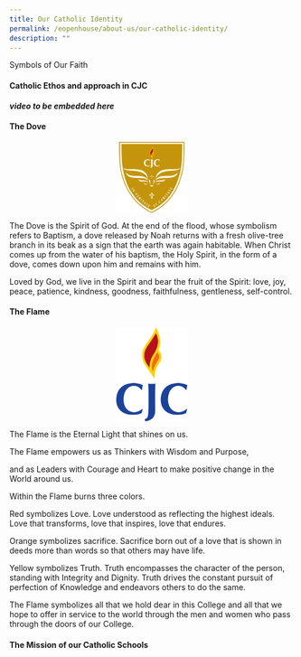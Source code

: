 ```yaml
---
title: Our Catholic Identity
permalink: /eopenhouse/about-us/our-catholic-identity/
description: ""
---
```

Symbols of Our Faith

#### **Catholic Ethos and approach in CJC**

***video to be embedded here***

#### **The Dove**

<style>  
img {  
  display: block;  
  margin-left: auto;  
  margin-right: auto;  
}  
</style>  
<img style="width:25%;" alt="CJC Crest" src="/images/cjc%20crest%20m.png">  
  
The Dove is the Spirit of God. At the end of the flood, whose symbolism refers to Baptism, a dove released by Noah returns with a fresh olive-tree branch in its beak as a sign that the earth was again habitable. When Christ comes up from the water of his baptism, the Holy Spirit, in the form of a dove, comes down upon him and remains with him.

  

Loved by God, we live in the Spirit and bear the fruit of the Spirit: love, joy, peace, patience, kindness, goodness, faithfulness, gentleness, self-control.
 
#### **The Flame**

<style>  
img {  
  display: block;  
  margin-left: auto;  
  margin-right: auto;  
}  
</style>  
<img style="width:25%;" alt="CJC Flame" src="/images/cjc%20flame.png">

The Flame is the Eternal Light that shines on us.

  

The Flame empowers us as Thinkers with Wisdom and Purpose,

and as Leaders with Courage and Heart to make positive change in the World around us.

  

Within the Flame burns three colors.

  

Red symbolizes Love. Love understood as reflecting the highest ideals. Love that transforms, love that inspires, love that endures.

  

Orange symbolizes sacrifice. Sacrifice born out of a love that is shown in deeds more than words so that others may have life.

  

Yellow symbolizes Truth. Truth encompasses the character of the person, standing with Integrity and Dignity. Truth drives the constant pursuit of perfection of Knowledge and endeavors others to do the same.

  

The Flame symbolizes all that we hold dear in this College and all that we hope to offer in service to the world through the men and women who pass through the doors of our College.

#### **The Mission of our Catholic Schools**